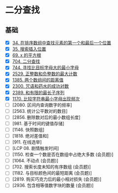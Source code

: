 # 二分查找

## 基础

- [x] [34. 在排序数组中查找元素的第一个和最后一个位置](https://github.com/shellingfordly/algorithms/tree/master/BinarySearch/34_searchRange)
- [x] [35. 搜索插入位置](https://github.com/shellingfordly/algorithms/tree/master/BinarySearch/35_searchInsert)
- [x] [69. x 的平方根](https://github.com/shellingfordly/algorithms/tree/master/BinarySearch/69_mySqrt)
- [x] [704. 二分查找](https://github.com/shellingfordly/algorithms/tree/master/BinarySearch/704_search)
- [x] [744. 寻找比目标字母大的最小字母](https://github.com/shellingfordly/algorithms/tree/master/BinarySearch/744_nextGreatestLetter)
- [x] [2529. 正整数和负整数的最大计数](https://github.com/shellingfordly/algorithms/tree/master/BinarySearch/2529_maximumCount)
- [x] [1385. 两个数组间的距离值](https://github.com/shellingfordly/algorithms/tree/master/BinarySearch/1385_findTheDistanceValue)
- [x] [2300. 咒语和药水的成功对数](https://github.com/shellingfordly/algorithms/tree/master/BinarySearch/2300_successfulPairs)
- [x] [2389. 和有限的最长子序列](https://github.com/shellingfordly/algorithms/tree/master/BinarySearch/2389_answerQueries)
- [x] [1170. 比较字符串最小字母出现频次](https://github.com/shellingfordly/algorithms/tree/master/BinarySearch/1170_numSmallerByFrequency)
- [ ] [2080. 区间内查询数字的频率]
- [ ] [2563. 统计公平数对的数目]
- [ ] [2856. 删除数对后的最小数组长度]
- [ ] [981. 基于时间的键值存储]
- [ ] [1146. 快照数组]
- [ ] [1818. 绝对差值和]
- [ ] [911. 在线选举]
- [ ] [LCP 08. 剧情触发时间]
- [ ] [1150. 检查一个数是否在数组中占绝大多数 (会员题)]
- [ ] [1064. 不动点 (会员题)]
- [ ] [702. 搜索长度未知的有序数组 (会员题)]
- [ ] [1182. 与目标颜色间的最短距离 (会员题)]
- [ ] [2819. 购买巧克力后的最小相对损失 (会员题)]
- [ ] [2936. 包含相等值数字块的数量 (会员题)]